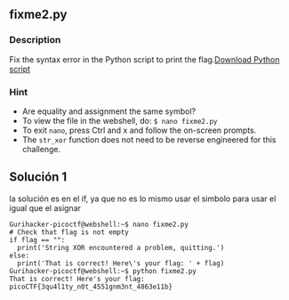 ## fixme2.py
### Description 
Fix the syntax error in the Python script to print the flag.[Download Python script](https://artifacts.picoctf.net/c/5/fixme2.py)

### Hint
- Are equality and assignment the same symbol?
- To view the file in the webshell, do: `$ nano fixme2.py`
- To exit `nano`, press Ctrl and x and follow the on-screen prompts.
- The `str_xor` function does not need to be reverse engineered for this challenge.


## Solución 1
la solución es en el if, ya que no es lo mismo usar el simbolo para usar el igual que el asignar

```
Gurihacker-picoctf@webshell:~$ nano fixme2.py
# Check that flag is not empty
if flag == "":
  print('String XOR encountered a problem, quitting.')
else:
  print('That is correct! Here\'s your flag: ' + flag)
Gurihacker-picoctf@webshell:~$ python fixme2.py
That is correct! Here's your flag: picoCTF{3qu4l1ty_n0t_4551gnm3nt_4863e11b}
```
